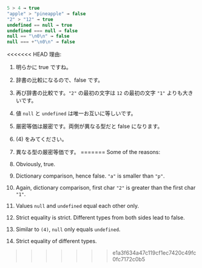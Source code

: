 

```js no-beautify
5 > 4 → true
"apple" > "pineapple" → false
"2" > "12" → true
undefined == null → true
undefined === null → false
null == "\n0\n" → false
null === +"\n0\n" → false
```

<<<<<<< HEAD
理由:

1. 明らかに true ですね。
2. 辞書の比較になるので、false です。
3. 再び辞書の比較です。`"2"` の最初の文字は `12` の最初の文字 `"1"` よりも大きいです。
4. 値 `null` と `undefined` は唯一お互いに等しいです。
5. 厳密等価は厳密です。両側が異なる型だと false になります。
6. (4) をみてください。
7. 異なる型の厳密等価です。
=======
Some of the reasons:

1. Obviously, true.
2. Dictionary comparison, hence false. `"a"` is smaller than `"p"`.
3. Again, dictionary comparison, first char `"2"` is greater than the first char `"1"`.
4. Values `null` and `undefined` equal each other only.
5. Strict equality is strict. Different types from both sides lead to false.
6. Similar to `(4)`, `null` only equals `undefined`.
7. Strict equality of different types.
>>>>>>> e1a3f634a47c119cf1ec7420c49fc0fc7172c0b5
